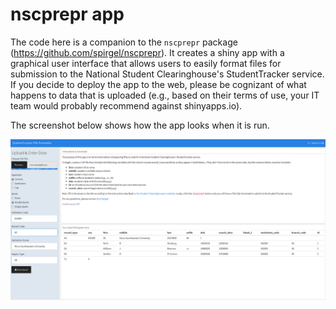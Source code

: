 # nscprepr app

The code here is a companion to the `nscprepr` package (https://github.com/spirgel/nscprepr). It creates a shiny app with a graphical user interface that allows users to easily format files for submission to the National Student Clearinghouse's StudentTracker service. If you decide to deploy the app to the web, please be cognizant of what happens to data that is uploaded (e.g., based on their terms of use, your IT team would probably recommend against shinyapps.io).

The screenshot below shows how the app looks when it is run.


![](nsc-app-example.png "app screenshot")

